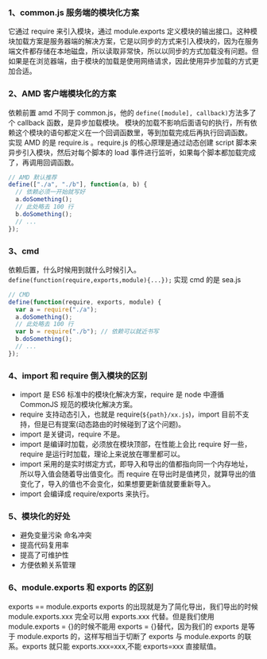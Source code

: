 ### 1、common.js 服务端的模块化方案

它通过 require 来引入模块，通过 module.exports 定义模块的输出接口。这种模块加载方案是服务器端的解决方案，它是以同步的方式来引入模块的，因为在服务端文件都存储在本地磁盘，所以读取非常快，所以以同步的方式加载没有问题。但如果是在浏览器端，由于模块的加载是使用网络请求，因此使用异步加载的方式更加合适。

### 2、AMD 客户端模块化的方案

依赖前置
amd 不同于 common.js，他的 `define([module], callback)`方法多了个 callback 函数，是异步加载模块。
模块的加载不影响后面语句的执行，所有依赖这个模块的语句都定义在一个回调函数里，等到加载完成后再执行回调函数。
实现 AMD 的是 require.is 。require.js 的核心原理是通过动态创建 script 脚本来异步引入模块，然后对每个脚本的 load 事件进行监听，如果每个脚本都加载完成了，再调用回调函数。

```js
// AMD 默认推荐
define(["./a", "./b"], function(a, b) {
  // 依赖必须一开始就写好
  a.doSomething();
  // 此处略去 100 行
  b.doSomething();
  // ...
});
```

### 3、cmd

依赖后置，什么时候用到就什么时候引入。`define(function(require,exports,module){...});`
实现 cmd 的是 sea.js

```js
// CMD
define(function(require, exports, module) {
  var a = require("./a");
  a.doSomething();
  // 此处略去 100 行
  var b = require("./b"); // 依赖可以就近书写
  b.doSomething();
  // ...
});
```

### 4、import 和 require 倒入模块的区别

- import 是 ES6 标准中的模块化解决方案，require 是 node 中遵循 CommonJS 规范的模块化解决方案。
- require 支持动态引入，也就是 require(`${path}/xx.js`)，import 目前不支持，但是已有提案(动态路由的时候碰到了这个问题)。
- import 是关键词，require 不是。
- import 是编译时加载，必须放在模块顶部，在性能上会比 require 好一些，require 是运行时加载，理论上来说放在哪里都可以。
- import 采用的是实时绑定方式，即导入和导出的值都指向同一个内存地址，所以导入值会随着导出值变化。而 require 在导出时是值拷贝，就算导出的值变化了，导入的值也不会变化，如果想要更新值就要重新导入。
- import 会编译成 require/exports 来执行。

### 5、模块化的好处

- 避免变量污染 命名冲突
- 提高代码复用率
- 提高了可维护性
- 方便依赖关系管理

### 6、module.exports 和 exports 的区别

exports == module.exports exports 的出现就是为了简化导出，我们导出的时候 module.exports.xxx 完全可以用 exports.xxx 代替。但是我们使用 module.exports = {}的时候不能用 exports = {}替代，因为我们的 exports 是等于 module.exports 的，这样写相当于切断了 exports 与 module.exports 的联系。exports 就只能 exports.xxx=xxx,不能 exports=xxx 直接赋值。
